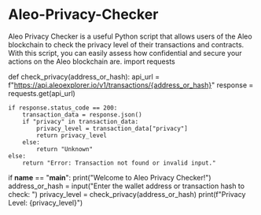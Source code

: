 # Aleo-Privacy-Checker
Aleo Privacy Checker is a useful Python script that allows users of the Aleo blockchain to check the privacy level of their transactions and contracts. With this script, you can easily assess how confidential and secure your actions on the Aleo blockchain are.
import requests

def check_privacy(address_or_hash):
    api_url = f"https://api.aleoexplorer.io/v1/transactions/{address_or_hash}"
    response = requests.get(api_url)
    
    if response.status_code == 200:
        transaction_data = response.json()
        if "privacy" in transaction_data:
            privacy_level = transaction_data["privacy"]
            return privacy_level
        else:
            return "Unknown"
    else:
        return "Error: Transaction not found or invalid input."

if __name__ == "__main__":
    print("Welcome to Aleo Privacy Checker!")
    address_or_hash = input("Enter the wallet address or transaction hash to check: ")
    privacy_level = check_privacy(address_or_hash)
    print(f"Privacy Level: {privacy_level}")
